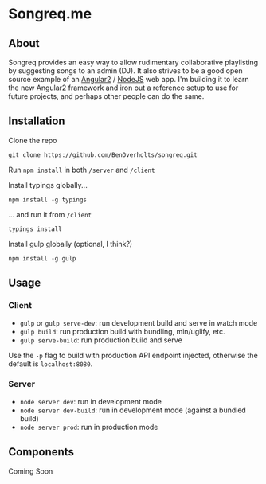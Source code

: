 # Songreq.me

## About
Songreq provides an easy way to allow rudimentary collaborative playlisting by suggesting songs to an admin (DJ).  It also strives to be a good open source example of an [Angular2](https://angular.io/) / [NodeJS](https://nodejs.org/) web app.  I'm building it to learn the new Angular2 framework and iron out a reference setup to use for future projects, and perhaps other people can do the same.

## Installation
Clone the repo
```
git clone https://github.com/BenOverholts/songreq.git
```

Run `npm install` in both `/server` and `/client`

Install typings globally...
```
npm install -g typings
```
... and run it from `/client`
```
typings install
```

Install gulp globally (optional, I think?)
```
npm install -g gulp
```

## Usage

### Client

* `gulp` or `gulp serve-dev`: run development build and serve in watch mode
* `gulp build`: run production build with bundling, min/uglify, etc.
* `gulp serve-build`: run production build and serve

Use the `-p` flag to build with production API endpoint injected, otherwise the default is `localhost:8080`.

### Server

* `node server dev`: run in development mode
* `node server dev-build`: run in development mode (against a bundled build)
* `node server prod`: run in production mode

## Components
Coming Soon

